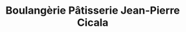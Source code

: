 ---
title: "Boulangèrie Pâtisserie Jean-Pierre Cicala"
url: /dracy-le-fort/boulangerie-patisserie-jean-pierre-cicala/
shop: boulangerie
---